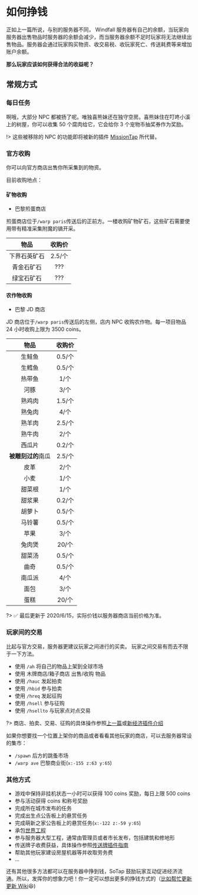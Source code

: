 # 如何挣钱

正如上一篇所说，与别的服务器不同， Windfall 服务器有自己的余额，当玩家向服务器出售物品时服务器的余额会减少，而当服务器余额不足时玩家将无法继续出售物品。服务器会通过玩家购买物资、收交易税、收玩家死亡、传送耗费等来增加账户余额。

**那么玩家应该如何获得合法的收益呢？**

## 常规方式

### 每日任务

啊哦，大部分 NPC 都被扬了呢。唯独喜熊妹还在独守空房。喜熊妹住在叮咚小溪上的树屋，你可以收集 50 个腐肉给它，它会给你 3 个宠物币抽奖券作为奖励。

!> 这些被移除的 NPC 的功能即将被新的插件 [MissionTap](/plugins/missiontap.md) 所代替。

### 官方收购

你可以向官方商店出售你所采集到的物资。

目前收购地点：

#### 矿物收购

- 巴黎煎蛋商店

煎蛋商店位于`/warp paris`传送后的正前方。一楼收购矿物矿石，这些矿石需要使用带有精准采集附魔的镐开采。

|     物品     | 收购价 |
| :----------: | :----: |
| 下界石英矿石 | 2.5/个 |
|  青金石矿石  |     ???   |
|  绿宝石矿石  |     ???   |

#### 农作物收购

- 巴黎 JD 商店

JD 商店位于`/warp paris`传送后的左侧，店内 NPC 收购农作物。每一项目物品 24 小时收购上限为 3500 coins。

|        物品        | 收购价 |
| :----------------: | :----: |
|       生鲑鱼       | 0.5/个 |
|       生鳕鱼       | 0.5/个 |
|       热带鱼       |  1/个  |
|        河豚        |  3/个  |
|       熟鸡肉       | 1.5/个 |
|       熟兔肉       |  4/个  |
|       熟羊肉       | 2.5/个 |
|       熟牛肉       |  2/个  |
|       西瓜片       | 0.2/个 |
| **被雕刻过的**南瓜 | 2.5/个 |
|        皮革        |  2/个  |
|        小麦        |  1/个  |
|       甜菜根       |  1/个  |
|       甜浆果       | 0.2/个 |
|       胡萝卜       | 0.5/个 |
|       马铃薯       | 0.5/个 |
|        苹果        |  3/个  |
|       兔肉煲       | 20/个  |
|       甜菜汤       | 0.5/个 |
|        曲奇        | 0.5/个 |
|       南瓜派       |  4/个  |
|        面包        |  3/个  |
|        蛋糕        | 20/个  |

?> ✅ 最后更新于 2020/6/15，实际价钱以服务器商店当前价格为准。

### 玩家间的交易

比起与官方交易，服务器更建议玩家之间进行的买卖。
玩家之间交易有而去不限于一下方法。

- 使用 `/ah` 将自己的物品上架到全球市场
- 使用 木牌商店/箱子商店 出售/收购 物品
- 使用 `/hauc` 发起拍卖
- 使用 `/hbid` 参与拍卖
- 使用 `/hreq` 发起征购
- 使用 `/hsell` 参与征购
- 使用 `/hsellto` 与玩家点对点交易

?> 商店、拍卖、交易、征购的具体操作参照[上一篇][4]或[新经济插件介绍][1]

如果你想要找一个位置上架你的商品或者看看其他玩家的商店，可以去服务器常设的集市：

- `/spawn` 后方的跳蚤市场
- `/warp ave` 巴黎商业街(`x:-155 z:63 y:65`)

### 其他方式

- 游戏中保持非挂机状态一小时可以获得 100 coins 奖励，每日上限 500 coins
- 参与活动获得 coins 和称号奖励
- 完成所在城市发布的任务
- 完成出生点公告板上的悬赏任务
- 完成萌新之家公告板上的悬赏任务(`x:-122 z:-59 y:65`)
- 承包[世界工程](/Windfall/projects.md)
- 参与服务器大型工程，通常由管理员或者市长发布，包括建筑和修地形
- 传送牌子收费获益，具体操作参照[传送牌插件指南][2]
- 帮助其他玩家建设房屋机器等并收取劳务费
- ...

还有其他很多方法都可以在服务器中挣到钱，SoTap 鼓励玩家互动促进经济流通。所以，发挥你的想象力吧！你一定可以想出更多的挣钱方式的（[比如帮忙更新更新 Wiki][3]😆)

[1]:/plugins/hamsterecohelper-guide.md
[2]:/plugins/capcat.md
[3]:/contributor.md
[4]:/Windfall/economy.md
